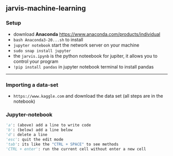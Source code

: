 ## jarvis-machine-learning
### Setup
- download **Anaconda** https://www.anaconda.com/products/individual
- `bash Anaconda3-20...sh` to install
- `jupyter notebook` start the network server on your machine
- `sudo snap install jupyter`
- the `jarvis.ipynb` is the python noteebook for jupiter, it allows you to control your program
- `!pip install pandas` in jupyter notebook terminal to install pandas

---
### Importing a data-set
- `https://www.kaggle.com` and download the data set (all steps are in the notebook)

### Jupyter-notebook
```python
'a': (above) add a line to write code
'b': (below) add a line below
'd': delete a line
'esc': quit the edit mode
'tab': its like the "CTRL + SPACE" to see methods
'CTRL + enter': run the current cell without enter a new cell

